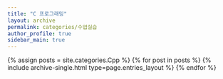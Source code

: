 ```yaml
---
title: "C 프로그래밍"
layout: archive
permalink: categories/수업실습
author_profile: true
sidebar_main: true
---
```



{% assign posts = site.categories.Cpp %}
{% for post in posts %} {% include archive-single.html type=page.entries_layout %} {% endfor %}
